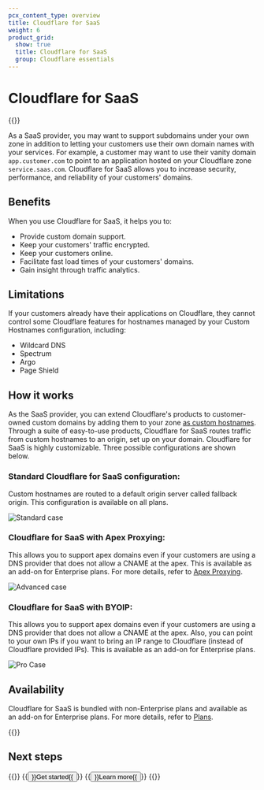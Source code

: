 ```yaml
---
pcx_content_type: overview
title: Cloudflare for SaaS
weight: 6
product_grid:
  show: true
  title: Cloudflare for SaaS
  group: Cloudflare essentials
---
```


# Cloudflare for SaaS

{{<render file="_ssl-for-saas-definition.md">}} <br>

As a SaaS provider, you may want to support subdomains under your own zone in addition to letting your customers use their own domain names with your services. For example, a customer may want to use their vanity domain `app.customer.com` to point to an application hosted on your Cloudflare zone `service.saas.com`. Cloudflare for SaaS allows you to increase security, performance, and reliability of your customers' domains.

## Benefits

When you use Cloudflare for SaaS, it helps you to:

*   Provide custom domain support.
*   Keep your customers' traffic encrypted.
*   Keep your customers online.
*   Facilitate fast load times of your customers' domains.
*   Gain insight through traffic analytics.

## Limitations

If your customers already have their applications on Cloudflare, they cannot control some Cloudflare features for hostnames managed by your Custom Hostnames configuration, including:

*   Wildcard DNS
*   Spectrum
*   Argo
*   Page Shield

## How it works

As the SaaS provider, you can extend Cloudflare's products to customer-owned custom domains by adding them to your zone [as custom hostnames](/cloudflare-for-platforms/cloudflare-for-saas/domain-support/hostname-verification/). Through a suite of easy-to-use products, Cloudflare for SaaS routes traffic from custom hostnames to an origin, set up on your domain. Cloudflare for SaaS is highly customizable. Three possible configurations are shown below.

### Standard Cloudflare for SaaS configuration:

Custom hostnames are routed to a default origin server called fallback origin. This configuration is available on all plans.

![Standard case](/cloudflare-for-platforms/static/use-cases/Standard.png)

### Cloudflare for SaaS with Apex Proxying:

This allows you to support apex domains even if your customers are using a DNS provider that does not allow a CNAME at the apex. This is available as an add-on for Enterprise plans. For more details, refer to [Apex Proxying](/cloudflare-for-platforms/cloudflare-for-saas/domain-support/hostname-verification/#apex-verification).

![Advanced case](/cloudflare-for-platforms/static/use-cases/Advanced.png)

### Cloudflare for SaaS with BYOIP:

This allows you to support apex domains even if your customers are using a DNS provider that does not allow a CNAME at the apex. Also, you can point to your own IPs if you want to bring an IP range to Cloudflare (instead of Cloudflare provided IPs). This is available as an add-on for Enterprise plans.

![Pro Case](/cloudflare-for-platforms/static/use-cases/Pro.png)

## Availability

Cloudflare for SaaS is bundled with non-Enterprise plans and available as an add-on for Enterprise plans. For more details, refer to [Plans](/cloudflare-for-platforms/cloudflare-for-saas/plans/).

{{<render file="_non-contract-enablement.md" productFolder="fundamentals" >}}

## Next steps

{{<button-group>}}
  {{<button type="primary" href="start/getting-started/">}}Get started{{</button>}}
  {{<button type="secondary" href="https://blog.cloudflare.com/introducing-ssl-for-saas/" target="_blank">}}Learn more{{</button>}}
{{</button-group>}}

